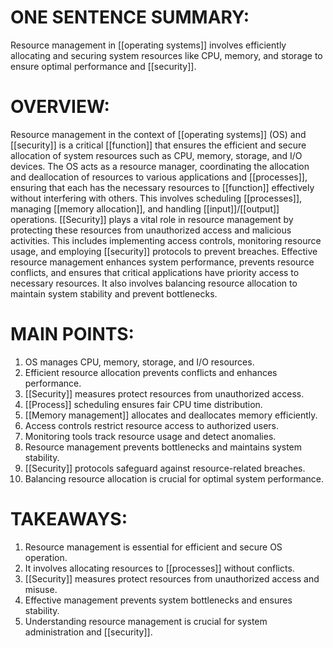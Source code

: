 # ONE SENTENCE SUMMARY:
Resource management in [[operating systems]] involves efficiently allocating and securing system resources like CPU, memory, and storage to ensure optimal performance and [[security]].

# OVERVIEW:
Resource management in the context of [[operating systems]] (OS) and [[security]] is a critical [[function]] that ensures the efficient and secure allocation of system resources such as CPU, memory, storage, and I/O devices. The OS acts as a resource manager, coordinating the allocation and deallocation of resources to various applications and [[processes]], ensuring that each has the necessary resources to [[function]] effectively without interfering with others. This involves scheduling [[processes]], managing [[memory allocation]], and handling [[input]]/[[output]] operations. [[Security]] plays a vital role in resource management by protecting these resources from unauthorized access and malicious activities. This includes implementing access controls, monitoring resource usage, and employing [[security]] protocols to prevent breaches. Effective resource management enhances system performance, prevents resource conflicts, and ensures that critical applications have priority access to necessary resources. It also involves balancing resource allocation to maintain system stability and prevent bottlenecks.

# MAIN POINTS:
1. OS manages CPU, memory, storage, and I/O resources.
2. Efficient resource allocation prevents conflicts and enhances performance.
3. [[Security]] measures protect resources from unauthorized access.
4. [[Process]] scheduling ensures fair CPU time distribution.
5. [[Memory management]] allocates and deallocates memory efficiently.
6. Access controls restrict resource access to authorized users.
7. Monitoring tools track resource usage and detect anomalies.
8. Resource management prevents bottlenecks and maintains system stability.
9. [[Security]] protocols safeguard against resource-related breaches.
10. Balancing resource allocation is crucial for optimal system performance.

# TAKEAWAYS:
1. Resource management is essential for efficient and secure OS operation.
2. It involves allocating resources to [[processes]] without conflicts.
3. [[Security]] measures protect resources from unauthorized access and misuse.
4. Effective management prevents system bottlenecks and ensures stability.
5. Understanding resource management is crucial for system administration and [[security]].